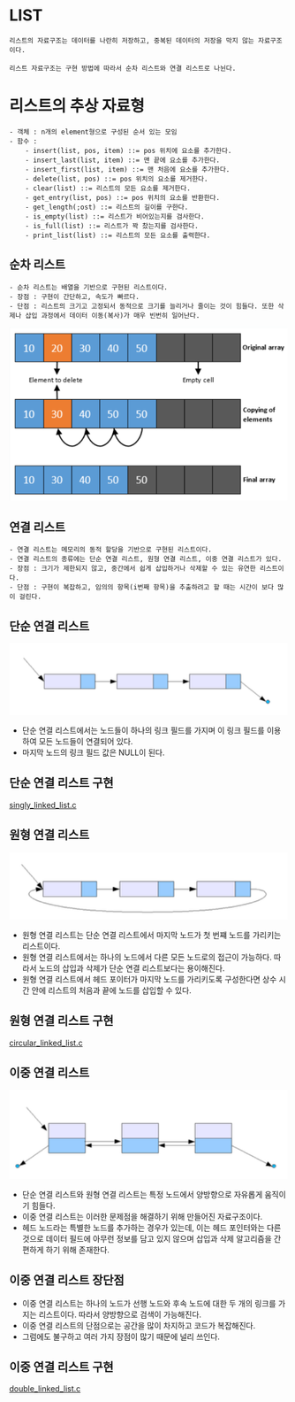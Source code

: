 # LIST

    리스트의 자료구조는 데이터를 나란히 저장하고, 중복된 데이터의 저장을 막지 않는 자료구조이다.

    리스트 자료구조는 구현 방법에 따라서 순차 리스트와 연결 리스트로 나뉜다.

# 리스트의 추상 자료형

    - 객체 : n개의 element형으로 구성된 순서 있는 모임
    - 함수 :
        - insert(list, pos, item) ::= pos 위치에 요소를 추가한다.
        - insert_last(list, item) ::= 맨 끝에 요소를 추가한다.
        - insert_first(list, item) ::= 맨 처음에 요소를 추가한다.
        - delete(list, pos) ::= pos 위치의 요소를 제거한다.
        - clear(list) ::= 리스트의 모든 요소를 제거한다.
        - get_entry(list, pos) ::= pos 위치의 요소를 반환한다.
        - get_length(;ost) ::= 리스트의 길이를 구한다.
        - is_empty(list) ::= 리스트가 비어있는지를 검사한다.
        - is_full(list) ::= 리스트가 꽉 찼는지를 검사한다.
        - print_list(list) ::= 리스트의 모든 요소를 출력한다.

## 순차 리스트

    - 순차 리스트는 배열을 기반으로 구현된 리스트이다.
    - 장점 : 구현이 간단하고, 속도가 빠르다.
    - 단점 : 리스트의 크기고 고정되서 동적으로 크기를 늘리거나 줄이는 것이 힘들다. 또한 삭제나 삽입 과정에서 데이터 이동(복사)가 매우 빈번히 일어난다.

![순차 리스트](./img/sequential_list.png)

## 연결 리스트

    - 연결 리스트는 메모리의 동적 할당을 기반으로 구현된 리스트이다.
    - 연결 리스트의 종류에는 단순 연결 리스트, 원형 연결 리스트, 이중 연결 리스트가 있다.
    - 장점 : 크기가 제한되지 않고, 중간에서 쉽게 삽입하거나 삭제할 수 있는 유연한 리스트이다.
    - 단점 : 구현이 복잡하고, 임의의 항목(i번째 항목)을 추출하려고 할 때는 시간이 보다 많이 걸린다.

## 단순 연결 리스트

![단순 연결 리스트](./img/singly%20linked%20list.png)

- 단순 연결 리스트에서는 노드들이 하나의 링크 필드를 가지며 이 링크 필드를 이용하여 모든 노드들이 연결되어 있다.
- 마지막 노드의 링크 필드 값은 NULL이 된다.

## 단순 연결 리스트 구현

[singly_linked_list.c](./singly_linked_list.c)

## 원형 연결 리스트

![원형 연결 리스트](./img/circular%20linked%20list.png)

- 원형 연결 리스트는 단순 연결 리스트에서 마지막 노드가 첫 번쨰 노드를 가리키는 리스트이다.
- 원형 연결 리스트에서는 하나의 노드에서 다른 모든 노드로의 접근이 가능하다. 따라서 노드의 삽입과 삭제가 단순 연결 리스트보다는 용이해진다.
- 원형 연결 리스트에서 헤드 포이터가 마지막 노드를 가리키도록 구성한다면 상수 시간 안에 리스트의 처음과 끝에 노드를 삽입할 수 있다.

## 원형 연결 리스트 구현

[circular_linked_list.c](./circular_linked_list.c)

## 이중 연결 리스트

![이중 연결 리스트](./img/doubly%20linked%20list.png)

- 단순 연결 리스트와 원형 연결 리스트는 특정 노드에서 양방향으로 자유롭게 움직이기 힘들다.
- 이중 연결 리스트는 이러한 문제점을 해결하기 위해 만들어진 자료구조이다.
- 헤드 노드라는 특별한 노드를 추가하는 경우가 있는데, 이는 헤드 포인터와는 다른 것으로 데이터 필드에 아무런 정보를 담고 있지 않으며 삽입과 삭제 알고리즘을 간편하게 하기 위해 존재한다.

## 이중 연결 리스트 장단점

- 이중 연결 리스트는 하나의 노드가 선행 노드와 후속 노드에 대한 두 개의 링크를 가지는 리스트이다. 따라서 양방향으로 검색이 가능해진다.
- 이중 연결 리스트의 단점으로는 공간을 많이 차지하고 코드가 복잡해진다.
- 그럼에도 불구하고 여러 가지 장점이 많기 때문에 널리 쓰인다.

## 이중 연결 리스트 구현

[double_linked_list.c](./doubly_linked_list.c)
